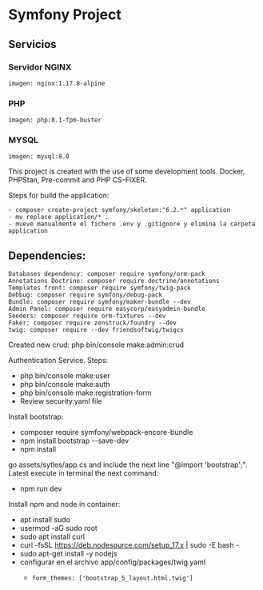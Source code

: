 #  Symfony Project

## Servicios

### Servidor NGINX
    imagen: nginx:1.17.8-alpine
### PHP 
    imagen: php:8.1-fpm-buster
### MYSQL
    imagen: mysql:8.0


This project is created with the use of some development tools. Docker, PHPStan, Pre-commit and PHP CS-FIXER.

Steps for build the application:

```
- composer create-project symfony/skeleton:"6.2.*" application
- mv replace application/* .
- mueve manualmente el fichero .env y .gitignore y elimina la carpeta application

```

## Dependencies:
```
Databases dependency: composer require symfony/orm-pack
Annotations Doctrine: composer require doctrine/annotations
Templates front: composer require symfony/twig-pack
Debbug: composer require symfony/debug-pack
Bundle: composer require symfony/maker-bundle --dev
Admin Panel: composer require easycorp/easyadmin-bundle
Seeders: composer require orm-fixtures --dev
Faker: composer require zenstruck/foundry --dev
twig: composer require --dev friendsoftwig/twigcs
```
Created new crud:
php bin/console make:admin:crud

Authentication Service. Steps:
- php bin/console make:user
- php bin/console make:auth
- php bin/console make:registration-form
- Review security.yaml file


Install bootstrap:
- composer require symfony/webpack-encore-bundle
- npm install bootstrap --save-dev
- npm install

go assets/sytles/app.cs and include the next line "@import 'bootstrap';". Latest execute in terminal the next command:
- npm run dev

Install npm and node in container:

- apt install sudo
- usermod -aG sudo root 
- sudo apt install curl
- curl -fsSL https://deb.nodesource.com/setup_17.x | sudo -E bash -
- sudo apt-get install -y nodejs   
- configurar en el archivo app/config/packages/twig.yaml
    -     form_themes: ['bootstrap_5_layout.html.twig']

